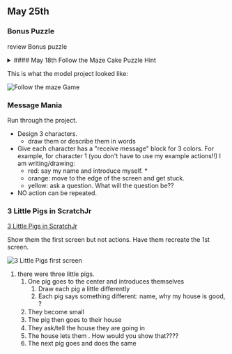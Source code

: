 ## May 25th

### Bonus Puzzle 

review Bonus puzzle

   <details>
   <summary>#### May 18th Follow the Maze Cake Puzzle Hint
   </summary>

   #### May 18th Follow the Maze Cake Puzzle Hint

   What is the little blue line at the edge of the entrance?

   ![picture of entrance to last square in maze](./images/2020-05-18/CatEnteringMaze.jpg)

   </details>

This is what the model project looked like:

 ![Follow the maze Game](./images/2020-05-11/FollowTheMazeGame.gif "Follow the maze Game")


### Message Mania

Run through the project.

* Design 3 characters. 
  * draw them or describe them in words
* Give each character has a "receive message" block for 3 colors. For example, for character 1 (you don't have to use my example actions!!) I am writing/drawing:
  * red: say my name and introduce myself.   * 
  * orange: move to the edge of the screen and get stuck.
  * yellow: ask a question. What will the question be??
* NO action can be repeated. 

### 3 Little Pigs in ScratchJr
<!-- NOTE fix link to html  -->
[3 Little Pigs in ScratchJr](../lessons/3LittlePigsInScratchJr.md)


Show them the first screen but not actions. Have them recreate the 1st screen.

![3 Little Pigs first screen](/junior_coders/monday_pm/images/SnapNDrag%20Library.snapndraglibrary/e401a28ed-bd/3PigsScreen1.jpg)


1. there were three little pigs.
   1. One pig goes to the center and introduces themselves
        1. Draw each pig a little differently
        3. Each pig says something different: name, why my house is good, ?
   2. They become small　   
   3. The pig then goes to their house
   4. They ask/tell the house they are going in　
   5. The house lets them . How would you show that????
   6. The next pig goes and does the same

